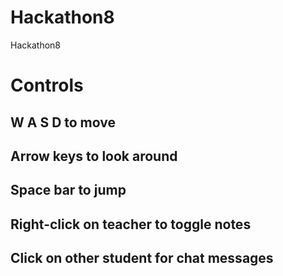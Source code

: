 # Hackathon8
Hackathon8

# Controls
## W A S D to move
## Arrow keys to look around
## Space bar to jump
## Right-click on teacher to toggle notes
## Click on other student for chat messages
